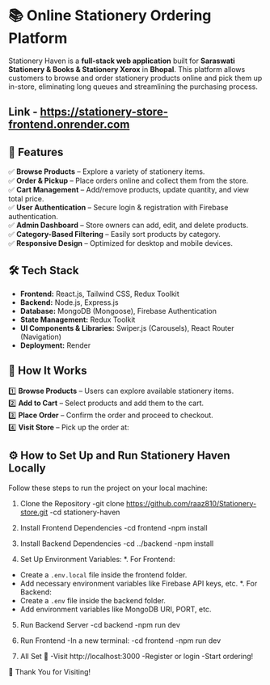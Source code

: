 # 📚 Online Stationery Ordering Platform  

Stationery Haven is a **full-stack web application** built for **Saraswati Stationery & Books & Stationery Xerox** in **Bhopal**. This platform allows customers to browse and order stationery products online and pick them up in-store, eliminating long queues and streamlining the purchasing process.  

## Link - https://stationery-store-frontend.onrender.com

## 🚀 Features  
✅ **Browse Products** – Explore a variety of stationery items.  
✅ **Order & Pickup** – Place orders online and collect them from the store.  
✅ **Cart Management** – Add/remove products, update quantity, and view total price.  
✅ **User Authentication** – Secure login & registration with Firebase authentication.  
✅ **Admin Dashboard** – Store owners can add, edit, and delete products.  
✅ **Category-Based Filtering** – Easily sort products by category.  
✅ **Responsive Design** – Optimized for desktop and mobile devices.  

## 🛠 Tech Stack  
- **Frontend:** React.js, Tailwind CSS, Redux Toolkit  
- **Backend:** Node.js, Express.js  
- **Database:** MongoDB (Mongoose), Firebase Authentication  
- **State Management:** Redux Toolkit  
- **UI Components & Libraries:** Swiper.js (Carousels), React Router (Navigation)  
- **Deployment:** Render  

## 📍 How It Works  
1️⃣ **Browse Products** – Users can explore available stationery items.  
2️⃣ **Add to Cart** – Select products and add them to the cart.  
3️⃣ **Place Order** – Confirm the order and proceed to checkout.  
4️⃣ **Visit Store** – Pick up the order at:  
   
## ⚙️ How to Set Up and Run Stationery Haven Locally
Follow these steps to run the project on your local machine:
1. Clone the Repository
   -git clone https://github.com/raaz810/Stationery-store.git
   -cd stationery-haven
2. Install Frontend Dependencies
   -cd frontend
   -npm install
3. Install Backend Dependencies 
  -cd ../backend
  -npm install

4. Set Up Environment Variables:
   *. For Frontend:
- Create a `.env.local` file inside the frontend folder.
- Add necessary environment variables like Firebase API keys, etc.
   *. For Backend:
- Create a `.env` file inside the backend folder.
- Add environment variables like MongoDB URI, PORT, etc.

5. Run Backend Server
   -cd backend
   -npm run dev

6. Run Frontend
   -In a new terminal:
   -cd frontend
   -npm run dev
   
7. All Set 🎉
   -Visit http://localhost:3000
   -Register or login
   -Start ordering!

🙌 Thank You for Visiting!



